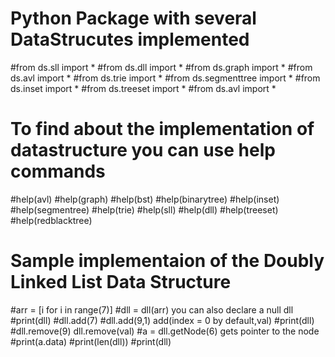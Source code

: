 # Python Package with several DataStrucutes implemented

#from ds.sll import *
#from ds.dll import *
#from ds.graph import *
#from ds.avl import *
#from ds.trie import *
#from ds.segmenttree import *
#from ds.inset import *
#from ds.treeset import *
#from ds.avl import *

# To find about the implementation of datastructure you can use help commands
#help(avl)
#help(graph)
#help(bst)
#help(binarytree)
#help(inset)
#help(segmentree)
#help(trie)
#help(sll)
#help(dll)
#help(treeset)
#help(redblacktree)

# Sample implementaion of the Doubly Linked List Data Structure
#arr = [i for i in range(7)]
#dll = dll(arr) 		you can also declare a null dll
#print(dll)
#dll.add(7)
#dll.add(9,1)			add(index = 0 by default,val)
#print(dll)
#dll.remove(9)			dll.remove(val)
#a = dll.getNode(6)		gets pointer to the node
#print(a.data)
#print(len(dll))
#print(dll)

